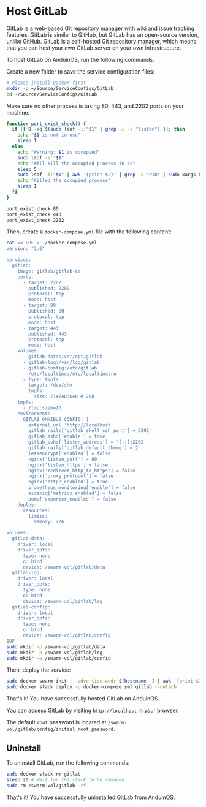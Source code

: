# Host GitLab

GitLab is a web-based Git repository manager with wiki and issue tracking features. GitLab is similar to GitHub, but GitLab has an open-source version, unlike GitHub. GitLab is a self-hosted Git repository manager, which means that you can host your own GitLab server on your own infrastructure.

To host GitLab on AnduinOS, run the following commands.

Create a new folder to save the service configuration files:

```bash
# Please install Docker first
mkdir -p ~/Source/ServiceConfigs/GitLab
cd ~/Source/ServiceConfigs/GitLab
```

Make sure no other process is taking 80, 443, and 2202 ports on your machine.

```bash
function port_exist_check() {
  if [[ 0 -eq $(sudo lsof -i:"$1" | grep -i -c "listen") ]]; then
    echo "$1 is not in use"
    sleep 1
  else
    echo "Warning: $1 is occupied"
    sudo lsof -i:"$1"
    echo "Will kill the occupied process in 5s"
    sleep 5
    sudo lsof -i:"$1" | awk '{print $2}' | grep -v "PID" | sudo xargs kill -9
    echo "Killed the occupied process"
    sleep 1
  fi
}

port_exist_check 80
port_exist_check 443
port_exist_check 2202
```

Then, create a `docker-compose.yml` file with the following content:

```bash
cat << EOF > ./docker-compose.yml
version: "3.6"

services:
  gitlab:
    image: gitlab/gitlab-ee
    ports:
      - target: 2202
        published: 2202
        protocol: tcp
        mode: host
      - target: 80
        published: 80
        protocol: tcp
        mode: host
      - target: 443
        published: 443
        protocol: tcp
        mode: host
    volumes:
      - gitlab-data:/var/opt/gitlab
      - gitlab-log:/var/log/gitlab
      - gitlab-config:/etc/gitlab
      - /etc/localtime:/etc/localtime:ro
      - type: tmpfs
        target: /dev/shm
        tmpfs:
          size: 2147483648 # 2GB
    tmpfs:
      - /tmp:size=2G
    environment:
      GITLAB_OMNIBUS_CONFIG: |
        external_url 'http://localhost'
        gitlab_rails['gitlab_shell_ssh_port'] = 2202
        gitlab_sshd['enable'] = true
        gitlab_sshd['listen_address'] = '[::]:2202'
        gitlab_rails['gitlab_default_theme'] = 2
        letsencrypt['enabled'] = false
        nginx['listen_port'] = 80
        nginx['listen_https'] = false
        nginx['redirect_http_to_https'] = false
        nginx['proxy_protocol'] = false
        nginx['http2_enabled'] = true
        prometheus_monitoring['enable'] = false
        sidekiq['metrics_enabled'] = false
        puma['exporter_enabled'] = false
    deploy:
      resources:
        limits:
          memory: 22G

volumes:
  gitlab-data:
    driver: local
    driver_opts:
      type: none
      o: bind
      device: /swarm-vol/gitlab/data
  gitlab-log:
    driver: local
    driver_opts:
      type: none
      o: bind
      device: /swarm-vol/gitlab/log
  gitlab-config:
    driver: local
    driver_opts:
      type: none
      o: bind
      device: /swarm-vol/gitlab/config
EOF
sudo mkdir -p /swarm-vol/gitlab/data
sudo mkdir -p /swarm-vol/gitlab/log
sudo mkdir -p /swarm-vol/gitlab/config
```

Then, deploy the service:

```bash
sudo docker swarm init  --advertise-addr $(hostname -I | awk '{print $1}')
sudo docker stack deploy -c docker-compose.yml gitlab --detach
```

That's it! You have successfully hosted GitLab on AnduinOS.

You can access GitLab by visiting `http://localhost` in your browser.

The default `root` password is located at `/swarm-vol/gitlab/config/initial_root_password`.

## Uninstall

To uninstall GitLab, run the following commands:

```bash
sudo docker stack rm gitlab
sleep 20 # Wait for the stack to be removed
sudo rm /swarm-vol/gitlab -rf
```

That's it! You have successfully uninstalled GitLab from AnduinOS.

